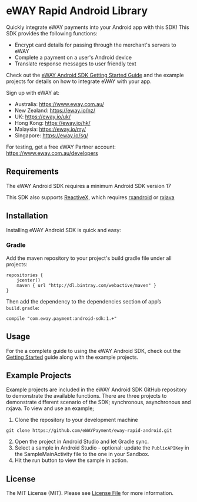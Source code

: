 # eWAY Rapid Android Library

Quickly integrate eWAY payments into your Android app with this SDK! This SDK provides the following functions:

 - Encrypt card details for passing through the merchant's servers to eWAY
 - Complete a payment on a user's Android device
 - Translate response messages to user friendly text

Check out the [eWAY Android SDK Getting Started Guide](https://www.eway.com.au/developers/sdk/android) and the example projects for details on how to integrate eWAY with your app.

Sign up with eWAY at:
 - Australia:    https://www.eway.com.au/
 - New Zealand:  https://eway.io/nz/
 - UK:           https://eway.io/uk/
 - Hong Kong:    https://eway.io/hk/
 - Malaysia:     https://eway.io/my/
 - Singapore:    https://eway.io/sg/

For testing, get a free eWAY Partner account: https://www.eway.com.au/developers

## Requirements

The eWAY Android SDK requires a minimum Android SDK version 17

This SDK also supports [ReactiveX](http://reactivex.io/), which requires [rxandroid](https://github.com/ReactiveX/RxAndroid) or [rxjava](https://github.com/ReactiveX/RxJava)

## Installation

Installing eWAY Android SDK is quick and easy:

### Gradle

Add the maven repository to your project's build gradle file under all projects:

```
repositories {
    jcenter()
    maven { url "http://dl.bintray.com/webactive/maven" }
}
```

Then add the dependency to the dependencies section of app’s `build.gradle`:

```
compile "com.eway.payment:android-sdk:1.+"
```

## Usage

For the a complete guide to using the eWAY Android SDK, check out the [Getting Started]((https://www.eway.com.au/developers/sdk/android)) guide along with the example projects.

## Example Projects

Example projects are included in the eWAY Android SDK GitHub repository to demonstrate the available functions. There are three projects to demonstrate different scenario of the SDK; synchronous, asynchronous and rxjava. To view and use an example;

1. Clone the repository to your development machine

```
git clone https://github.com/eWAYPayment/eway-rapid-android.git
```

2. Open the project in Android Studio and let Gradle sync. 
3. Select a sample in Android Studio - optional: update the `PublicAPIKey` in the SampleMainActivity file to the one in your Sandbox.
4. Hit the run button to view the sample in action.


## License

The MIT License (MIT). Please see [License File](LICENSE.md) for more information.
